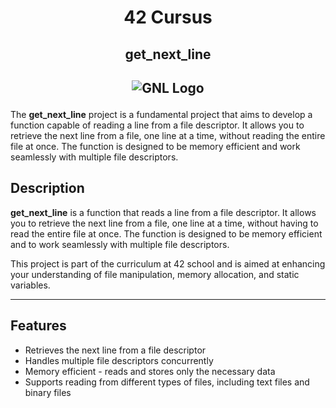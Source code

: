 <h1 align=center>
  42 Cursus
 </h1>
<h2 align=center>
  get_next_line
</h2>
<h2 align=center>

  ![GNL Logo](https://game.42sp.org.br/static/assets/achievements/get_next_linem.png)
</h2>

The **get_next_line** project is a fundamental project that aims to develop a function capable of reading a line from a file descriptor. It allows you to retrieve the next line from a file, one line at a time, without reading the entire file at once. The function is designed to be memory efficient and work seamlessly with multiple file descriptors.

## Description

**get_next_line** is a function that reads a line from a file descriptor. It allows you to retrieve the next line from a file, one line at a time, without having to read the entire file at once. The function is designed to be memory efficient and to work seamlessly with multiple file descriptors.

This project is part of the curriculum at 42 school and is aimed at enhancing your understanding of file manipulation, memory allocation, and static variables.

---

## Features

- Retrieves the next line from a file descriptor
- Handles multiple file descriptors concurrently
- Memory efficient - reads and stores only the necessary data
- Supports reading from different types of files, including text files and binary files
